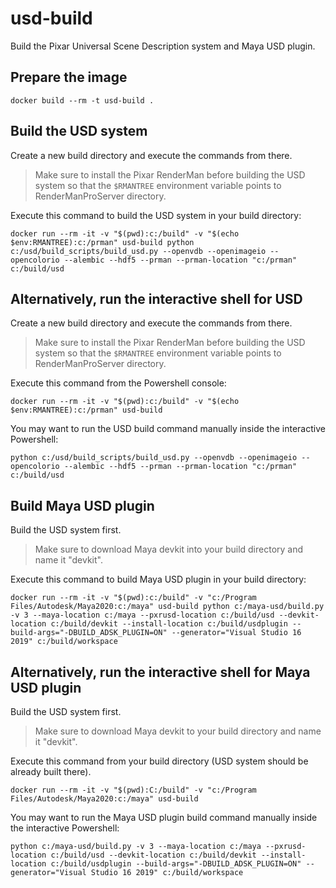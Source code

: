 # usd-build
Build the Pixar Universal Scene Description system and Maya USD plugin.

## Prepare the image

    docker build --rm -t usd-build .

## Build the USD system

Create a new build directory and execute the commands from there.

> Make sure to install the Pixar RenderMan before building the USD system so that the `$RMANTREE` environment variable points to RenderManProServer directory.

Execute this command to build the USD system in your build directory:

    docker run --rm -it -v "$(pwd):c:/build" -v "$(echo $env:RMANTREE):c:/prman" usd-build python c:/usd/build_scripts/build_usd.py --openvdb --openimageio --opencolorio --alembic --hdf5 --prman --prman-location "c:/prman" c:/build/usd

## Alternatively, run the interactive shell for USD

Create a new build directory and execute the commands from there.

> Make sure to install the Pixar RenderMan before building the USD system so that the `$RMANTREE` environment variable points to RenderManProServer directory.

Execute this command from the Powershell console:

    docker run --rm -it -v "$(pwd):c:/build" -v "$(echo $env:RMANTREE):c:/prman" usd-build

You may want to run the USD build command manually inside the interactive Powershell:

    python c:/usd/build_scripts/build_usd.py --openvdb --openimageio --opencolorio --alembic --hdf5 --prman --prman-location "c:/prman" c:/build/usd

## Build Maya USD plugin

Build the USD system first.

> Make sure to download Maya devkit into your build directory and name it "devkit".

Execute this command to build Maya USD plugin in your build directory:

    docker run --rm -it -v "$(pwd):c:/build" -v "c:/Program Files/Autodesk/Maya2020:c:/maya" usd-build python c:/maya-usd/build.py -v 3 --maya-location c:/maya --pxrusd-location c:/build/usd --devkit-location c:/build/devkit --install-location c:/build/usdplugin --build-args="-DBUILD_ADSK_PLUGIN=ON" --generator="Visual Studio 16 2019" c:/build/workspace

## Alternatively, run the interactive shell for Maya USD plugin

Build the USD system first.

> Make sure to download Maya devkit to your build directory and name it "devkit".

Execute this command from your build directory (USD system should be already built there).

    docker run --rm -it -v "$(pwd):C:/build" -v "c:/Program Files/Autodesk/Maya2020:c:/maya" usd-build

You may want to run the Maya USD plugin build command manually inside the interactive Powershell:

    python c:/maya-usd/build.py -v 3 --maya-location c:/maya --pxrusd-location c:/build/usd --devkit-location c:/build/devkit --install-location c:/build/usdplugin --build-args="-DBUILD_ADSK_PLUGIN=ON" --generator="Visual Studio 16 2019" c:/build/workspace

